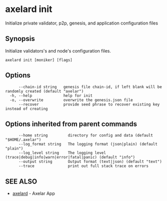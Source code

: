 # axelard init

Initialize private validator, p2p, genesis, and application configuration files

## Synopsis

Initialize validators's and node's configuration files.

```
axelard init [moniker] [flags]
```

## Options

```
      --chain-id string   genesis file chain-id, if left blank will be randomly created (default "axelar")
  -h, --help              help for init
  -o, --overwrite         overwrite the genesis.json file
      --recover           provide seed phrase to recover existing key instead of creating
```

## Options inherited from parent commands

```
      --home string         directory for config and data (default "$HOME/.axelar")
      --log_format string   The logging format (json|plain) (default "plain")
      --log_level string    The logging level (trace|debug|info|warn|error|fatal|panic) (default "info")
      --output string       Output format (text|json) (default "text")
      --trace               print out full stack trace on errors
```

## SEE ALSO

- [axelard](/cli-docs/v0_27_0/axelard) - Axelar App
